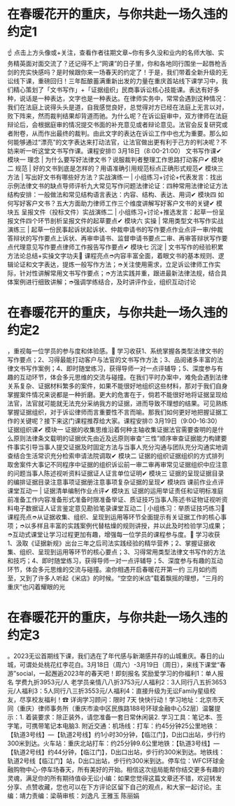 # 在春暖花开的重庆，与你共赴一场久违的约定1

☝ 点击上方头像或+关注，查看作者往期文章~你有多久没和业内的名师大咖、实务精英面对面交流了？还记得不上“网课”的日子里，你和各地同行围坐一起唇枪舌剑的充实快感吗？是时候跟你来一场春天的约定了！于是，我们带着全新升级的无讼线下课，重磅回归！三年酝酿蓄满重新出发的力量在重庆首站线下课学习中，我们精心策划了「文书写作」+「证据组织」民商事诉讼核心技能课。表达有好多种，说话是一种表达，文字也是一种表达。在律师实务中，常常会遇到这种情况：我们在法庭上说得头头是道，自我感觉良好，总觉得对方已经在法庭上无言以对，败下阵来，然而裁判结果却背道而驰。为什么呢？在诉讼庭审中，双方律师在法庭辩论后，会根据庭审的情况提交书面的补充意见或者辩论意见。法官会反复研究或者附卷，从而作出最终的裁判。由此文字的表达在诉讼工作中也尤为重要。那么如何能够通过“漂亮”的文字表达来打动法官，让法官做出更有利于己方的判决呢？不妨来听一听这堂文书写作课。课程安排⏰ 3月18日（8:00-21:00） 文书写作课✔ 模块一 理念 | 为什么要写好法律文书？说服裁判者整理工作思路打动客户✔ 模块二 规范 | 好的文书到底是怎样的？用语准确引用规范标点正确形式规范✔ 模块三 方法 | 写出好文书有哪些好方法？实战演练一 | 小组练习+讨论+代表发言：找出示例法律文书的缺点导师评析九大常见写作问题法律论证：四种常用法律论证方法结构安排：一般做法和常见结构语言表达：内容、结构、表达、用词✔ 模块四 如何写好客户文书？五大方面助力律师工作三个维度讲解写好客户文书的关键✔ 模块五 呈报文件（投标文件）实战演练二 | 小组练习+讨论+推选发言：起草一份呈报文件四个环节剖析呈报文件的起草要点✔ 模块六 实操 | 常用类型文书写作实战演练三 | 起草一份民事起诉状起诉状、仲裁申请书的写作要点作业点评一审/仲裁答辩状的写作要点上诉状、再审申请书、监督申请书要点二审、再审答辩状写作要点代理意见写作要点律师工作报告写作要点✔ 模块七 沉淀 | 文书写作的经验积累方法论总结+实操文字功夫🔹 课程亮点➮内容丰富全面，着眼文书的基本规则、逻辑论证和文字表达，提炼一般写作方法；➮关注使用需求，立足诉讼律师工作实际，针对性讲解常用文书写作要点；➮方法实践并重，跟进最新法律法规，结合具体案例进行细致讲解；➮强调学练结合，及时讲评作业，组织互动讨论

# 在春暖花开的重庆，与你共赴一场久违的约定2

，重视每一位学员的参与度和体验感。🔹 学习收获1、系统掌握各类型法律文书的写作要点；2、习得最能打动客户与法官的文书写作方法；3、品阅诸多丰富的法律文书写作案例；4、即时随堂练习，获得导师一对一点评辅导；5、深度参与有趣的互动环节，体会多元思维的交流与碰撞。在我们平时办案中，难免会遇到法律关系复杂、证据材料繁多的案件，如果不能很好地组织这些材料，那对于我们自身掌握案件情况来说都是一种折磨。更大的危害在于，倘若不能很好地将证据呈现给法官，法官就可能就无法充分采纳我方的证据，进而导致不理想的结果。可见熟练掌握证据组织，对于诉讼律师而言重要性不言而喻。那我们如何更好地把握证据工作的关键呢？接下来这门课程推荐给大家。课程安排⏰ 3月19日（9:00-16:30） 证据组织课✔ 模块一 证据的收集思维沿着何种主轴收集证据法官需要查明的是什么原则法律条文载明的证据优先由近及远原则审查“三性”顺序审查证据能力构建要件事实引导当事人提交证据及时固定方法与当事人充分沟通与团队充分沟通实地调查结合生活常识充分检索申请法院调取✔ 模块二 证据的组织证据组织的方式排列取舍案件大事记不同程序中证据的组织诉讼前一审二审再审常见证据组织中应注意的问题当事人陈述视听资料证据证人证言单位证明✔ 模块三 证据的呈现证据目录的编排证据目录注意事项证据册注意事项复杂证据的呈现✔ 模块四 课前作业点评课堂互动一 | 证据清单编制作业点评✔ 模块五 证据的运用举证责任和证明标准庭前准备工作内容准备形式准备时限准备举证、质证技巧当事人陈述书证物证视听资料电子数据证人证言鉴定意见勘验笔录课堂互动二 | 小组练习：举质证技巧练习🔹 课程亮点➮从证据收集、组织、呈现到运用等环节全面提示有关证据工作的核心事项；➮以多样且丰富的实践案例代替枯燥的规则讲授，并以此及时检验学习成果；➮互动式课堂让学习过程更加有趣，增强每一位学员的课程参与度。🔹 学习收获1、汲取《证据新规》出台三年之后司法实践经验的精华营养；2、掌握证据收集、组织、呈现到运用等环节的核心要点；3、习得常用类型法律文书写作的方法和技巧；4、即时随堂练习，获得导师一对一点评辅导；5、深度参与有趣的互动环节，体会多元思维的交流与碰撞。渝你相遇开启春暖花开第一约 三月如约而至，又到了许多人听起《米店》的时候。“空空的米店”载着飘摇的理想，“三月的重庆”也闪着耀眼的光

# 在春暖花开的重庆，与你共赴一场久违的约定3

。2023无讼首期线下课，我们选在了年代感与新潮感并存的山城重庆。春日的山城，可谓处处桃花红李花白。3月18日（周六）-3月19日（周日），来线下课堂“春游”social，一起邂逅2023年的春天吧！即刻报名 奖励爱学习的你福利1：单人报名 学费九折3953元/人 老学员亲情八八折3753元/人福利2：3人同行八五折3653元/人福利3：5人同行八三折3553元/人福利4：直接升级为无讼Family星级校友，尽享校友福利！☎ 详询学习顾问：限时 7天  快快行动！学习地址：北京市天同（重庆）律师事务所（重庆市渝中区民族路188号环球金融中心52层）温馨提示：1. 着装要求：除正装外，请您准备一套日常休闲装2. 学习工具：笔记本、签字笔，可携带笔记本电脑3. 附近交通：机场线：打车：约45分钟25公里地铁：【轨道3号线】—【轨道2号线】约1小时30分钟，【临江门】，D出口出站，步行约300米到达。火车站：重庆北站打车：约25分钟9.6公里地铁：【轨道3号线】—【轨道2号线】约44分钟，【临江门】，D出口出站，步行约300米到达。地铁线：轨道2号线【临江门】站，D出口出站，步行约300米到达。停车位：WFC环球金融购物中心-停车场春天，所有美好的开始。相信这次组局能帮你结交更多有趣的灵魂，满足你的所有期待值😆无讼小编：如果您觉得这篇文章还不错，欢迎转发分享、点赞收藏，您也可以在下方评论区留下自己的观点，和大家一起讨论。主编：靖力责编：梁萌审核：刘逸凡 王雅玉 陈丽娟

